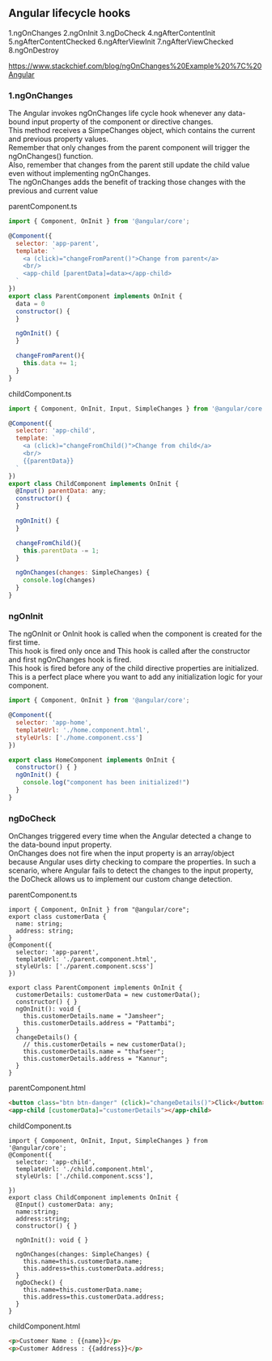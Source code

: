 Angular lifecycle hooks
----------------------
1.ngOnChanges
2.ngOnInit
3.ngDoCheck
4.ngAfterContentInit
5.ngAfterContentChecked
6.ngAfterViewInit
7.ngAfterViewChecked
8.ngOnDestroy

https://www.stackchief.com/blog/ngOnChanges%20Example%20%7C%20Angular

### 1.ngOnChanges
The Angular invokes ngOnChanges life cycle hook whenever any data-bound input property of the component or directive changes.                  
This method receives a SimpeChanges object, which contains the current and previous property values.    
Remember that only changes from the parent component will trigger the ngOnChanges() function.             
Also, remember that changes from the parent still update the child value even without implementing ngOnChanges.            
The ngOnChanges adds the benefit of tracking those changes with the previous and current value

parentComponent.ts
```javascript
import { Component, OnInit } from '@angular/core';

@Component({
  selector: 'app-parent',
  template: `
    <a (click)="changeFromParent()">Change from parent</a>
    <br/>
    <app-child [parentData]=data></app-child>
  `
})
export class ParentComponent implements OnInit {
  data = 0
  constructor() {
  }

  ngOnInit() {
  }

  changeFromParent(){
    this.data += 1;
  }
}
```
childComponent.ts
```javascript
import { Component, OnInit, Input, SimpleChanges } from '@angular/core';

@Component({
  selector: 'app-child',
  template: `
    <a (click)="changeFromChild()">Change from child</a>
    <br/>
    {{parentData}}
  `	
})
export class ChildComponent implements OnInit {
  @Input() parentData: any;
  constructor() {
  }

  ngOnInit() {
  }

  changeFromChild(){
    this.parentData -= 1;
  }

  ngOnChanges(changes: SimpleChanges) {
    console.log(changes)
  }
}
```

### ngOnInit
The ngOnInit or OnInit hook is called when the component is created for the first time.       
This hook is fired only once and This hook is called after the constructor and first ngOnChanges hook is fired.             
This hook is fired before any of the child directive properties are initialized.            
This is a perfect place where you want to add any initialization logic for your component.              

```javascript
import { Component, OnInit } from '@angular/core';

@Component({
  selector: 'app-home',
  templateUrl: './home.component.html',
  styleUrls: ['./home.component.css']
})

export class HomeComponent implements OnInit {
  constructor() { }
  ngOnInit() {
    console.log("component has been initialized!")
  }
}
```

### ngDoCheck

OnChanges triggered every time when the Angular detected a change to the data-bound input property.    
OnChanges does not fire when the input property is an array/object because Angular uses dirty checking to compare the properties.
In such a scenario, where Angular fails to detect the changes to the input property, the DoCheck allows us to implement our custom change detection.

parentComponent.ts
```javscript
import { Component, OnInit } from "@angular/core";
export class customerData {
  name: string;
  address: string;
}
@Component({
  selector: 'app-parent',
  templateUrl: './parent.component.html',
  styleUrls: ['./parent.component.scss']
})

export class ParentComponent implements OnInit {
  customerDetails: customerData = new customerData();
  constructor() { }
  ngOnInit(): void {
    this.customerDetails.name = "Jamsheer";
    this.customerDetails.address = "Pattambi";
  }
  changeDetails() {
    // this.customerDetails = new customerData();
    this.customerDetails.name = "thafseer";
    this.customerDetails.address = "Kannur";
  }
}
```
parentComponent.html
```html
<button class="btn btn-danger" (click)="changeDetails()">Click</button>
<app-child [customerData]="customerDetails"></app-child>
```

childComponent.ts
```javscript
import { Component, OnInit, Input, SimpleChanges } from '@angular/core';
@Component({
  selector: 'app-child',
  templateUrl: './child.component.html',
  styleUrls: ['./child.component.scss'],

})
export class ChildComponent implements OnInit {
  @Input() customerData: any;
  name:string;
  address:string;
  constructor() { }

  ngOnInit(): void { }

  ngOnChanges(changes: SimpleChanges) {
    this.name=this.customerData.name;
    this.address=this.customerData.address;
  }
  ngDoCheck() {
    this.name=this.customerData.name;
    this.address=this.customerData.address;
  }
}
```
childComponent.html
```html
<p>Customer Name : {{name}}</p>
<p>Customer Address : {{address}}</p>
```

